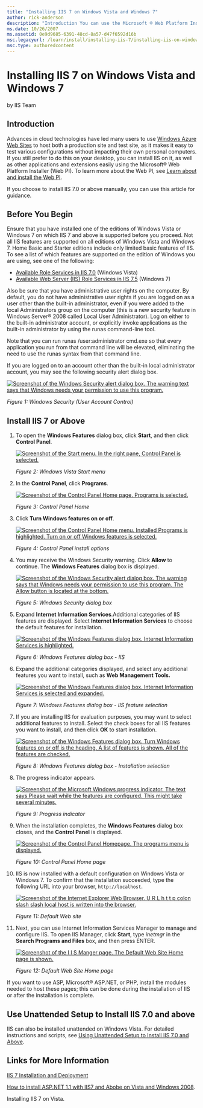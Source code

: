 ```yaml
---
title: "Installing IIS 7 on Windows Vista and Windows 7"
author: rick-anderson
description: "Introduction You can use the Microsoft ® Web Platform Installer (Web PI) to easily install Internet Information Services (IIS), and applications that run on..."
ms.date: 10/26/2007
ms.assetid: 0e9d9685-6391-48cd-8a57-d47f6592d16b
msc.legacyurl: /learn/install/installing-iis-7/installing-iis-on-windows-vista-and-windows-7
msc.type: authoredcontent
---
```

# Installing IIS 7 on Windows Vista and Windows 7

by IIS Team

## Introduction

Advances in cloud technologies have led many users to use [Windows Azure Web Sites](https://www.windowsazure.com/solutions/web/) to host both a production site and test site, as it makes it easy to test various configurations without impacting their own personal computers. If you still prefer to do this on your desktop, you can install IIS on it, as well as other applications and extensions easily using the Microsoft® Web Platform Installer (Web PI). To learn more about the Web PI, see [Learn about and install the Web PI](https://go.microsoft.com/fwlink/?LinkID=145510).

If you choose to install IIS 7.0 or above manually, you can use this article for guidance.

## Before You Begin

Ensure that you have installed one of the editions of Windows Vista or Windows 7 on which IIS 7 and above is supported before you proceed. Not all IIS features are supported on all editions of Windows Vista and Windows 7. Home Basic and Starter editions include only limited basic features of IIS. To see a list of which features are supported on the edition of Windows you are using, see one of the following:

- [Available Role Services in IIS 7.0](https://go.microsoft.com/fwlink/?LinkId=166549) (Windows Vista)
- [Available Web Server (IIS) Role Services in IIS 7.5](https://go.microsoft.com/fwlink/?LinkId=166491) (Windows 7)

Also be sure that you have administrative user rights on the computer. By default, you do not have administrative user rights if you are logged on as a user other than the built-in administrator, even if you were added to the local Administrators group on the computer (this is a new security feature in Windows Server® 2008 called Local User Administrator). Log on either to the built-in administrator account, or explicitly invoke applications as the built-in administrator by using the runas command-line tool.

Note that you can run runas /user:administrator cmd.exe so that every application you run from that command line will be elevated, eliminating the need to use the runas syntax from that command line.

If you are logged on to an account other than the built-in local administrator account, you may see the following security alert dialog box.

[![Screenshot of the Windows Security alert dialog box. The warning text says that Windows needs your permission to use this program.](installing-iis-on-windows-vista-and-windows-7/_static/image2.jpg)](installing-iis-on-windows-vista-and-windows-7/_static/image1.jpg)

*Figure 1: Windows Security (User Account Control)*

## Install IIS 7 or Above

1. To open the **Windows Features** dialog box, click **Start**, and then click **Control Panel**.

    [![Screenshot of the Start menu. In the right pane, Control Panel is selected.](installing-iis-on-windows-vista-and-windows-7/_static/image4.jpg)](installing-iis-on-windows-vista-and-windows-7/_static/image3.jpg)

    *Figure 2: Windows Vista Start menu*
2. In the **Control Panel**, click **Programs**.

    [![Screenshot of the Control Panel Home page. Programs is selected.](installing-iis-on-windows-vista-and-windows-7/_static/image6.jpg)](installing-iis-on-windows-vista-and-windows-7/_static/image5.jpg)

    *Figure 3: Control Panel Home*
3. Click **Turn Windows features on or off**.

    [![Screenshot of the Control Panel Home menu. Installed Programs is highlighted. Turn on or off Windows features is selected.](installing-iis-on-windows-vista-and-windows-7/_static/image8.jpg)](installing-iis-on-windows-vista-and-windows-7/_static/image7.jpg)

    *Figure 4: Control Panel install options*
4. You may receive the Windows Security warning. Click **Allow** to continue. The **Windows Features** dialog box is displayed.

    [![Screenshot of the Windows Security alert dialog box. The warning says that Windows needs your permission to use this program. The Allow button is located at the bottom.](installing-iis-on-windows-vista-and-windows-7/_static/image10.jpg)](installing-iis-on-windows-vista-and-windows-7/_static/image9.jpg)

    *Figure 5: Windows Security dialog box*
5. Expand **Internet Information Services**.Additional categories of IIS features are displayed. Select **Internet Information Services** to choose the default features for installation.

    [![Screenshot of the Windows Features dialog box. Internet Information Services is highlighted.](installing-iis-on-windows-vista-and-windows-7/_static/image12.jpg)](installing-iis-on-windows-vista-and-windows-7/_static/image11.jpg)

    *Figure 6: Windows Features dialog box - IIS*
6. Expand the additional categories displayed, and select any additional features you want to install, such as **Web Management Tools.** 

    [![Screenshot of the Windows Features dialog box. Internet Information Services is selected and expanded.](installing-iis-on-windows-vista-and-windows-7/_static/image14.jpg)](installing-iis-on-windows-vista-and-windows-7/_static/image13.jpg)

    *Figure 7: Windows Features dialog box - IIS feature selection*
7. If you are installing IIS for evaluation purposes, you may want to select additional features to install. Select the check boxes for all IIS features you want to install, and then click **OK** to start installation. 

    [![Screenshot of the Windows Features dialog box. Turn Windows features on or off is the heading. A list of features is shown. All of the features are checked.](installing-iis-on-windows-vista-and-windows-7/_static/image16.jpg)](installing-iis-on-windows-vista-and-windows-7/_static/image15.jpg)

    *Figure 8: Windows Features dialog box - Installation selection*
8. The progress indicator appears.

    [![Screenshot of the Microsoft Windows progress indicator. The text says Please wait while the features are configured. This might take several minutes.](installing-iis-on-windows-vista-and-windows-7/_static/image18.jpg)](installing-iis-on-windows-vista-and-windows-7/_static/image17.jpg)

    *Figure 9: Progress indicator*
9. When the installation completes, the **Windows Features** dialog box closes, and the **Control Panel** is displayed.

    [![Screenshot of the Control Panel Homepage. The programs menu is displayed.](installing-iis-on-windows-vista-and-windows-7/_static/image20.jpg)](installing-iis-on-windows-vista-and-windows-7/_static/image19.jpg)

    *Figure 10: Control Panel Home page*
10. IIS is now installed with a default configuration on Windows Vista or Windows 7. To confirm that the installation succeeded, type the following URL into your browser, `http://localhost`.

    [![Screenshot of the Internet Explorer Web Browser. U R L h t t p colon slash slash local host is written into the browser.](installing-iis-on-windows-vista-and-windows-7/_static/image22.jpg)](installing-iis-on-windows-vista-and-windows-7/_static/image21.jpg)

    *Figure 11: Default Web site*
11. Next, you can use Internet Information Services Manager to manage and configure IIS. To open IIS Manager, click **Start**, type *inetmgr* in the **Search Programs and Files** box, and then press ENTER.

    [![Screenshot of the I I S Manger page. The Default Web Site Home page is shown.](installing-iis-on-windows-vista-and-windows-7/_static/image24.jpg)](installing-iis-on-windows-vista-and-windows-7/_static/image23.jpg)

    *Figure 12: Default Web Site Home page*

If you want to use ASP, Microsoft® ASP.NET, or PHP, install the modules needed to host these pages; this can be done during the installation of IIS or after the installation is complete.

## Use Unattended Setup to Install IIS 7.0 and above

IIS can also be installed unattended on Windows Vista. For detailed instructions and scripts, see [Using Unattended Setup to Install IIS 7.0 and Above](using-unattended-setup-to-install-iis.md).

## Links for More Information

[IIS 7 Installation and Deployment](https://technet.microsoft.com/library/ee692294(WS.10).aspx)

[How to install ASP.NET 1.1 with IIS7 and Abobe on Vista and Windows 2008](how-to-install-aspnet-11-with-iis-on-vista-and-windows-2008.md).

Installing IIS 7 on Vista.
